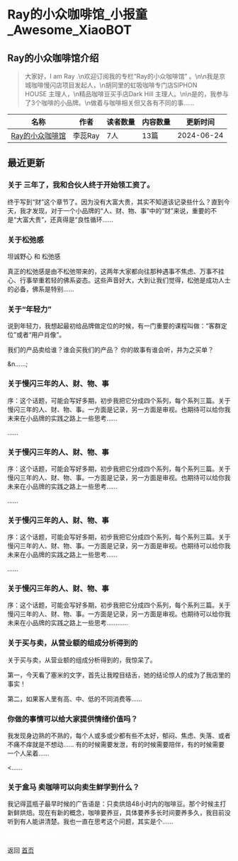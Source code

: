 # Ray的小众咖啡馆_小报童_Awesome_XiaoBOT

## Ray的小众咖啡馆介绍
> 大家好，I am Ray .\n欢迎订阅我的专栏“Ray的小众咖啡馆” 。\n\n我是京城咖啡慢闪店项目发起人，\n胡同里的虹吸咖啡专门店SIPHON  
HOUSE 主理人，\n精品咖啡豆买手店Dark Hill 主理人。\n\n是的，我参与了3个咖啡的小品牌。\n做着与咖啡相关但又各有不同的事……  
  


|名称|作者|读者数量|内容数量|更新时间|
|---|---|---|---|---|
|[Ray的小众咖啡馆](https://xiaobot.net/p/lirui6204?refer=0b133df9-27dc-423b-8101-639049001c13)|李蕊Ray|7人|13篇|2024-06-24|

## 最近更新
### 关于 三年了，我和合伙人终于开始领工资了。

终于写到“财”这个章节了。因为没有大富大贵，其实不知道该记录些什么？直到今天，我才发现，对于一个小品牌的“人、财、物、事”中的“财”来说，重要的不是“大富大贵”，还真得是“良性循环......

### 关于松弛感

坦诚野心 和 松弛感

真正的松弛感是由不松弛带来的，这两年大家都向往那种遇事不焦虑、万事不挂心、行事举重若轻的佛系姿态。这些声音好大，大到让我们觉得，松弛是成功人士的必备，佛系是特别......

### 关于“年轻力”

说到年轻力，我想起最初给品牌做定位的时候，有一门重要的课程叫做：“客群定位”或者“用户肖像”。

我们的产品卖给谁？谁会买我们的产品？ 你的故事有谁会听，并为之买单？

&n......;

### 关于慢闪三年的人、财、物、事

序：这个话题，可能会写好多期，初步我把它分成四个系列，每个系列三篇。关于慢闪三年的人、财、物、事。一方面是记录，另一方面是审视。也期待可以给你我未来在小品牌的实践之路上一些思考……

......

### 关于慢闪三年的人、财、物、事

序：这个话题，可能会写好多期，初步我把它分成四个系列，每个系列三篇。关于慢闪三年的人、财、物、事。一方面是记录，另一方面是审视。也期待可以给你我未来在小品牌的实践之路上一些思考……

......

### 关于慢闪三年的人、财、物、事

序：这个话题，可能会写好多期，初步我把它分成四个系列，每个系列三篇。关于慢闪三年的人、财、物、事。一方面是记录，另一方面是审视。也期待可以给你我未来在小品牌的实践之路上一些思考……

......

### 关于慢闪三年的人、财、物、事

序：这个话题，可能会写好多期，初步我把它分成四个系列，每个系列三篇。关于慢闪三年的人、财、物、事。一方面是记录，另一方面是审视。也期待可以给你我未来在小品牌的实践之路上一些思考……......

### 关于买与卖，从营业额的组成分析得到的

关于买与卖，从营业额的组成分析得到的，我惊呆了。

第一，今天看了塞米的文字，首先让我瞠目结舌，她的结论惊人的成为了我店里的事实！

第二，如果客人里有高、中、低的不同消费等......

### 你做的事情可以给大家提供情绪价值吗？



我发现身边熟的不熟的，每个人或多或少都有些不太好，郁闷、焦虑、失落、或者不痛不痒就是不想动……
有的时候需要发泄，有的时候需要陪伴，有的时候需要一个人呆着……

<......

### 关于盒马 卖咖啡可以向卖生鲜学到什么？

我记得蓝瓶子最早时候的广告语是：只卖烘焙48小时内的咖啡豆。那个时候主打新鲜烘焙。现在有新的概念，咖啡要养豆，具体要养多长时间要养多久，我目前没听到有人能讲清楚。我也一直在思考这个问题，其实是个......


<a href="https://github.com/Reno9527/awesome-xiaobot" style="color: white; text-decoration: none;">awesome-xiaobot</a>

返回 [首页](../README.md)
